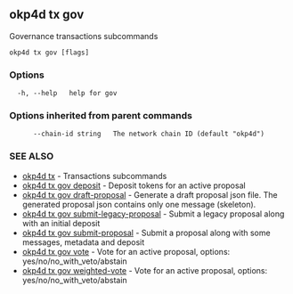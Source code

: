 ## okp4d tx gov

Governance transactions subcommands

```
okp4d tx gov [flags]
```

### Options

```
  -h, --help   help for gov
```

### Options inherited from parent commands

```
      --chain-id string   The network chain ID (default "okp4d")
```

### SEE ALSO

* [okp4d tx](okp4d_tx.md)	 - Transactions subcommands
* [okp4d tx gov deposit](okp4d_tx_gov_deposit.md)	 - Deposit tokens for an active proposal
* [okp4d tx gov draft-proposal](okp4d_tx_gov_draft-proposal.md)	 - Generate a draft proposal json file. The generated proposal json contains only one message (skeleton).
* [okp4d tx gov submit-legacy-proposal](okp4d_tx_gov_submit-legacy-proposal.md)	 - Submit a legacy proposal along with an initial deposit
* [okp4d tx gov submit-proposal](okp4d_tx_gov_submit-proposal.md)	 - Submit a proposal along with some messages, metadata and deposit
* [okp4d tx gov vote](okp4d_tx_gov_vote.md)	 - Vote for an active proposal, options: yes/no/no_with_veto/abstain
* [okp4d tx gov weighted-vote](okp4d_tx_gov_weighted-vote.md)	 - Vote for an active proposal, options: yes/no/no_with_veto/abstain
